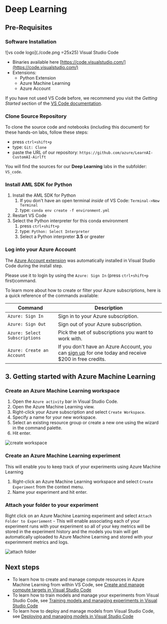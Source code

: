 # Deep Learning

## Pre-Requisites

### Software Installation

![vs code logo](./code.png =25x25) Visual Studio Code

- Binaries available here [https://code.visualstudio.com/](https://code.visualstudio.com/)
- Extensions:
  - Python Extension
  - Azure Machine Learning
  - Azure Account

If you have not used VS Code before, we recommend you visit the *Getting Started* section of the [VS Code documentation](https://code.visualstudio.com/docs).

### Clone Source Repository

To clone the source code and notebooks (including this document) for these hands-on labs, follow these steps:

- press ```ctrl+shift+p```
- type: ```Git: Clone```
- paste the URL of our repository: ```https://github.com/azure/LearnAI-CustomAI-Airlft```

You will find the sources for our **Deep Learning** labs in the subfolder: ```VS_code```.

### Install AML SDK for Python

1. Install the AML SDK for Python
   1. If you don't have an open terminal *inside* of VS Code: ```Terminal->New Terminal```
   2. type: ```conda env create -f environment.yml```
2. Restart VS Code
3. Select the Python interpreter for this conda environment
   1. press ```ctrl+shift+p```
   2. type: ```Python: Select Interpreter```
   3. Select a Python interpreter **3.5** or greater


### Log into your Azure Account

The [Azure Account extension](https://marketplace.visualstudio.com/items?itemName=ms-vscode.azure-account) was automatically installed in Visual Studio Code during the install step.

Please use it to login by using the `Azure: Sign In` (press ```ctrl+shift+p``` first)command.

To learn more about how to create or filter your Azure subscriptions, here is a quick reference of the commands available:

| Command | Description |
| --- |---|
| `Azure: Sign In`  | Sign in to your Azure subscription.
| `Azure: Sign Out` | Sign out of your Azure subscription.
| `Azure: Select Subscriptions` | Pick the set of subscriptions you want to work with.
| `Azure: Create an Account`  | If you don't have an Azure Account, you can [sign up](https://azure.microsoft.com/en-us/free/?utm_source=campaign&utm_campaign=vscode-azure-account&mktingSource=vscode-azure-account) for one today and receive $200 in free credits.

## 3. Getting started with Azure Machine Learning

### Create an Azure Machine Learning workspace

1. Open the `Azure activity` bar in Visual Studio Code.
1. Open the Azure Machine Learning view.
1. Right-click your Azure subscription and select `Create Workspace`.
1. Specify a name for your new workspace.
1. Select an existing resource group or create a new one using the wizard in the command palette.
1. Hit enter.

![create workspace](./media/createworkspace.gif)

### Create an Azure Machine Learning experiment

This will enable you to keep track of your experiments using Azure Machine Learning

1. Right-click an Azure Machine Learning workspace and select `Create Experiment` from the context menu.
1. Name your experiment and hit enter.

### Attach your folder to your experiment

Right click on an Azure Machine Learning experiment and select `Attach Folder to Experiement` - This will enable associating each of your experiment runs with your experiment so all of your key metrics will be stored in the experiment history and the models you train will get automatically uploaded to Azure Machine Learning and stored with your experimment metrics and logs.

![attach folder](./media/attachfolder.gif)

## Next steps

- To learn how to create and manage compute resources in Azure Machine Learning from within VS Code, see [Create and manage compute targets in Visual Studio Code](manage-compute-aml-vscode.md)
- To learn how to train models and manage your experiments from Visual Studio Code, see [Training models and managing experiments in Visual Studio Code](train-models-aml-vscode.md)
- To learn how to deploy and manage models from Visual Studio Code, see [Deploying and managing models in Visual Studio Code](deploy-models-aml-vscode.md)
